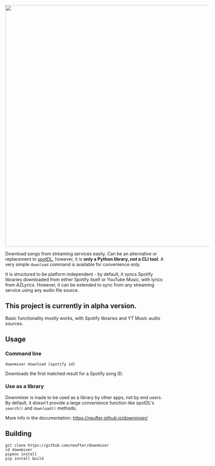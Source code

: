 <p align="center">
    <img src="https://raw.githubusercontent.com/neufter/downmixer/main/docs/assets/logo_white.svg" style="width: 80vw; max-width: 650px"/>
</p>

Download songs from streaming services easily. Can be an alternative or replacement
to [spotDL](https://github.com/spotDL/spotify-downloader), however, it is **only a Python library, *not* a CLI tool**. A
very simple `download` command is available for convenience only.

It is structured to be platform independent - by default, it syncs Spotify libraries downloaded from either Spotify
itself or YouTube Music, with lyrics from AZLyrics. However, it can be extended to sync from any streaming service using
any audio file source.

## This project is currently in alpha version.

Basic functionality mostly works, with Spotify libraries and YT Music audio sources.

## Usage

### Command line

```shell
downmixer download [spotify id]
```

Downloads the first matched result for a Spotify song ID.

### Use as a library

Downmixer is made to be used as a library by other apps, not by end users. By default, it doesn't provide a large
convenience function
like spotDL's `search()` and `download()` methods.

More info in the documentation: https://neufter.github.io/downmixer/

## Building

```shell
git clone https://github.com/neufter/downmixer
cd downmixer
pipenv install
pip install build
```
